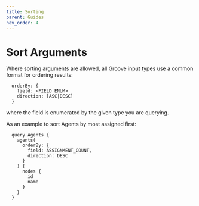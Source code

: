 ```yaml
---
title: Sorting
parent: Guides
nav_order: 4
---
```


# Sort Arguments

Where sorting arguments are allowed, all Groove input types use a common format for ordering results:

```
  orderBy: {
    field: <FIELD ENUM>
    direction: [ASC|DESC]
  }
```

where the field is enumerated by the given type you are querying.

As an example to sort Agents by most assigned first:

```
  query Agents {
    agents(
      orderBy: {
        field: ASSIGNMENT_COUNT,
        direction: DESC
      }
    ) {
      nodes {
        id
        name
      }
    }
  }
```

